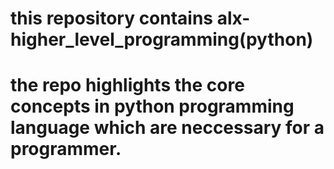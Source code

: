 # this repository contains alx-higher_level_programming(python)
# the repo highlights the core concepts in python programming language which are neccessary for a programmer.
